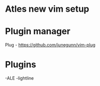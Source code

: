 # Atles new vim setup

# Plugin manager
Plug - https://github.com/junegunn/vim-plug

# Plugins
-ALE
-lightline
